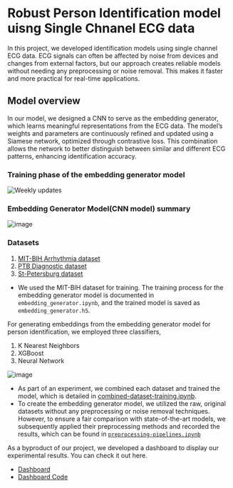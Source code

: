 # Robust Person Identification model uisng Single Chnanel ECG data

In this project, we developed identification models using single channel ECG data. ECG signals can often be affected by noise from devices and changes from external factors, but our approach creates reliable models without needing any preprocessing or noise removal. This makes it faster and more practical for real-time applications.

##  Model overview

In our model, we designed a CNN to serve as the embedding generator, which learns meaningful representations from the ECG data. The model’s weights and parameters are continuously refined and updated using a Siamese network, optimized through contrastive loss. This combination allows the network to better distinguish between similar and different ECG patterns, enhancing identification accuracy.

### Training phase of the embedding generator model
![Weekly updates](https://github.com/user-attachments/assets/5f13622c-2c71-4f9e-ad86-f6407f0383db)

### Embedding Generator Model(CNN model) summary
![image](https://github.com/user-attachments/assets/7382e99c-712e-499c-80d5-82d12c845045)

### Datasets
1. [MIT-BIH Arrhythmia dataset](https://physionet.org/content/mitdb/1.0.0/)
2. [PTB Diagnostic dataset](https://physionet.org/content/ptbdb/1.0.0/)
3. [St-Petersburg dataset](https://physionet.org/content/incartdb/1.0.0/)

* We used the MIT-BIH dataset for training. The training process for the embedding generator model is documented in `embedding_generator.ipynb`, and the trained model is saved as `embedding_generator.h5`.


For generating embeddings from the embedding generator model for person identification, we employed three classifiers,
1) K Nearest Neighbors
2) XGBoost
3) Neural Network
   
![image](https://github.com/user-attachments/assets/5bf9dc96-6880-4a9a-b7b2-e4540a1c247d)

   
* As part of an experiment, we combined each dataset and trained the model, which is detailed in [combined-dataset-training.ipynb](combined-dataset-training.ipynb).
* To create the embedding generator model, we utilized the raw, original datasets without any preprocessing or noise removal techniques. However, to ensure a fair comparison with state-of-the-art models, we subsequently applied their preprocessing methods and recorded the results, which can be found in [`preprocessing-pipelines.ipynb`](preprocessing-pipelines.ipynb)


As a byproduct of our project, we developed a dashboard to display our experimental results. You can check it out here.
- [Dashboard](https://github.com/ParameswaranSajeenthiran/ECGAnalysisDashbaord)
- [Dashboard Code](https://github.com/ParameswaranSajeenthiran/ECGAnalysisDashbaord)

